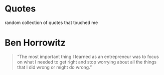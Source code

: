 # Quotes

random collection of quotes that touched me

# Ben Horrowitz

> “The most important thing I learned as an entrepreneur was to focus on what
I needed to get right and stop worrying about all the things that I did wrong
or might do wrong.”
